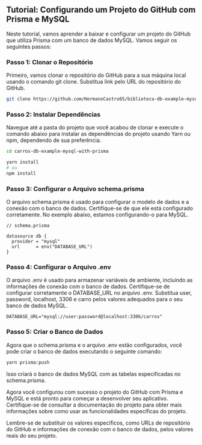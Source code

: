 ## Tutorial: Configurando um Projeto do GitHub com Prisma e MySQL
Neste tutorial, vamos aprender a baixar e configurar um projeto do GitHub que utiliza Prisma com um banco de dados MySQL. Vamos seguir os seguintes passos:

### Passo 1: Clonar o Repositório
Primeiro, vamos clonar o repositório do GitHub para a sua máquina local usando o comando git clone. Substitua link pelo URL do repositório do GitHub.

```bash
git clone https://github.com/HermanoCastro65/biblioteca-db-example-mysql-with-prisma.git
```

### Passo 2: Instalar Dependências
Navegue até a pasta do projeto que você acabou de clonar e execute o comando abaixo para instalar as dependências do projeto usando Yarn ou npm, dependendo de sua preferência.

```bash
cd carros-db-example-mysql-with-prisma

yarn install
# ou
npm install
```
### Passo 3: Configurar o Arquivo schema.prisma
O arquivo schema.prisma é usado para configurar o modelo de dados e a conexão com o banco de dados. Certifique-se de que ele está configurado corretamente. No exemplo abaixo, estamos configurando-o para MySQL.

```prisma
// schema.prisma

datasource db {
  provider = "mysql"
  url      = env("DATABASE_URL")
}
```

### Passo 4: Configurar o Arquivo .env
O arquivo .env é usado para armazenar variáveis de ambiente, incluindo as informações de conexão com o banco de dados. Certifique-se de configurar corretamente o DATABASE_URL no arquivo .env. Substitua user, password, localhost, 3306 e carro pelos valores adequados para o seu banco de dados MySQL.

```env
DATABASE_URL="mysql://user:password@localhost:3306/carros"
```

### Passo 5: Criar o Banco de Dados
Agora que o schema.prisma e o arquivo .env estão configurados, você pode criar o banco de dados executando o seguinte comando:

```bash
yarn prisma:push
```
Isso criará o banco de dados MySQL com as tabelas especificadas no schema.prisma.

Agora você configurou com sucesso o projeto do GitHub com Prisma e MySQL e está pronto para começar a desenvolver seu aplicativo. Certifique-se de consultar a documentação do projeto para obter mais informações sobre como usar as funcionalidades específicas do projeto.

Lembre-se de substituir os valores específicos, como URLs de repositório do GitHub e informações de conexão com o banco de dados, pelos valores reais do seu projeto.
